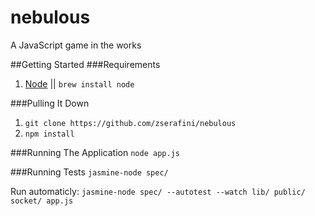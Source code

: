 nebulous
========

A JavaScript game in the works

##Getting Started
###Requirements
1. [Node](http://nodejs.org/download/) || ```brew install node```

###Pulling It Down
1.  ```git clone https://github.com/zserafini/nebulous```
2.  ```npm install```

###Running The Application
```node app.js```

###Running Tests
```jasmine-node spec/```

Run automaticly:
```jasmine-node spec/ --autotest --watch lib/ public/ socket/ app.js```
